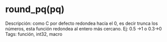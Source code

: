 # round_pq(pq)

Descripción: como C por defecto redondea hacía el 0, es decir trunca los números, esta función redondea al entero más cercano. Ej: 0.5 →1 o 0.3→0
Tags: función, int32, macro